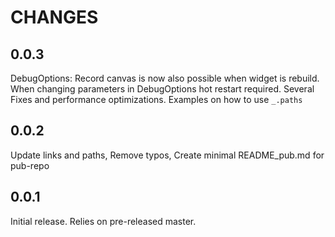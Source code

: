 # CHANGES

## 0.0.3

DebugOptions: Record canvas is now also possible when widget is rebuild. When changing parameters in DebugOptions hot restart required.
Several Fixes and performance optimizations.
Examples on how to use `_.paths`

## 0.0.2

Update links and paths, Remove typos, Create minimal README_pub.md for pub-repo

## 0.0.1

Initial release.  Relies on pre-released master.

